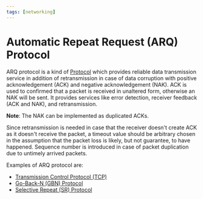 ```yaml
---
tags: [networking]
---
```


# Automatic Repeat Request (ARQ) Protocol

ARQ protocol is a kind of [Protocol](202209302229.md) which provides reliable
data transmission service in addition of retransmission in case of data
corruption with positive acknowledgement (ACK) and negative acknowledgement
(NAK). ACK is used to confirmed that a packet is received in unaltered form,
otherwise an NAK will be sent. It provides services like error detection,
receiver feedback (ACK and NAK), and retransmission.

**Note**: The NAK can be implemented as duplicated ACKs.

Since retransmission is needed in case that the receiver doesn't create ACK as
it doesn't receive the packet, a timeout value should be arbitrary chosen in the
assumption that the packet loss is likely, but not guarantee, to have happened.
Sequence number is introduced in case of packet duplication due to untimely
arrived packets.

Examples of ARQ protocol are:
- [Transmission Control Protocol (TCP)](202206151232.md)
- [Go-Back-N (GBN) Protocol](202303141912.md)
- [Selective Repeat (SR) Protocol](202303211253.md)
